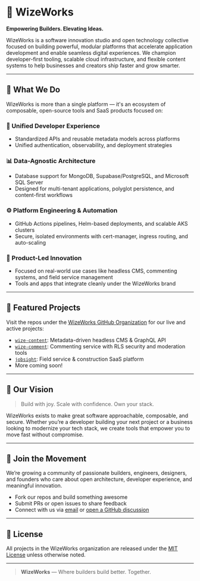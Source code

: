 # 🚀 WizeWorks

**Empowering Builders. Elevating Ideas.**

WizeWorks is a software innovation studio and open technology collective focused on building powerful, modular platforms that accelerate application development and enable seamless digital experiences. We champion developer-first tooling, scalable cloud infrastructure, and flexible content systems to help businesses and creators ship faster and grow smarter.

---

## 🌟 What We Do

WizeWorks is more than a single platform — it's an ecosystem of composable, open-source tools and SaaS products focused on:

### 🔄 Unified Developer Experience
- Standardized APIs and reusable metadata models across platforms
- Unified authentication, observability, and deployment strategies

### 📊 Data-Agnostic Architecture
- Database support for MongoDB, Supabase/PostgreSQL, and Microsoft SQL Server
- Designed for multi-tenant applications, polyglot persistence, and content-first workflows

### ⚙️ Platform Engineering & Automation
- GitHub Actions pipelines, Helm-based deployments, and scalable AKS clusters
- Secure, isolated environments with cert-manager, ingress routing, and auto-scaling

### 🚀 Product-Led Innovation
- Focused on real-world use cases like headless CMS, commenting systems, and field service management
- Tools and apps that integrate cleanly under the WizeWorks brand

---

## 🔧 Featured Projects

Visit the repos under the [WizeWorks GitHub Organization](https://github.com/wize-works) for our live and active projects:

- [`wize-content`](https://github.com/wize-works/wize-content): Metadata-driven headless CMS & GraphQL API
- [`wize-comment`](https://github.com/wize-works/wize-comment): Commenting service with RLS security and moderation tools
- [`jobsight`](https://github.com/wize-works/jobsight): Field service & construction SaaS platform
- More coming soon!

---

## 🤎 Our Vision

> Build with joy. Scale with confidence. Own your stack.

WizeWorks exists to make great software approachable, composable, and secure. Whether you’re a developer building your next project or a business looking to modernize your tech stack, we create tools that empower you to move fast without compromise.

---

## 🤝 Join the Movement

We’re growing a community of passionate builders, engineers, designers, and founders who care about open architecture, developer experience, and meaningful innovation.

- Fork our repos and build something awesome
- Submit PRs or open issues to share feedback
- Connect with us via [email](mailto:hello@wize.works) or [open a GitHub discussion](https://github.com/wize-works/wize-content/discussions)

---

## 📜 License

All projects in the WizeWorks organization are released under the [MIT License](./LICENSE) unless otherwise noted.

---

> **WizeWorks** — Where builders build better. Together.

